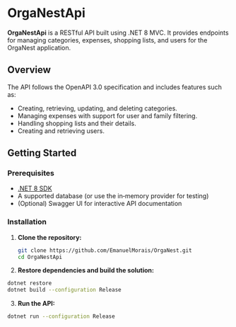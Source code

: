 # OrgaNestApi

**OrgaNestApi** is a RESTful API built using .NET 8 MVC. It provides endpoints for managing categories, expenses, shopping lists, and users for the OrgaNest application.

## Overview

The API follows the OpenAPI 3.0 specification and includes features such as:

- Creating, retrieving, updating, and deleting categories.
- Managing expenses with support for user and family filtering.
- Handling shopping lists and their details.
- Creating and retrieving users.

## Getting Started

### Prerequisites

- [.NET 8 SDK](https://dotnet.microsoft.com/download/dotnet/8.0)
- A supported database (or use the in‑memory provider for testing)
- (Optional) Swagger UI for interactive API documentation

### Installation

1. **Clone the repository:**

   ```bash
   git clone https://github.com/EmanuelMorais/OrgaNest.git
   cd OrgaNestApi
   ```

2. **Restore dependencies and build the solution:**



  ```bash
  dotnet restore
  dotnet build --configuration Release
   ```
3. **Run the API:**

  ```bash
  dotnet run --configuration Release
   ```
